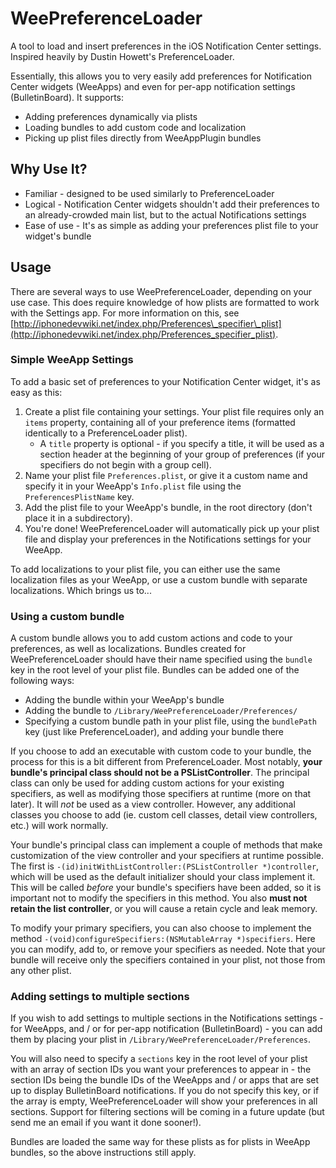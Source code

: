 # WeePreferenceLoader #

A tool to load and insert preferences in the iOS Notification Center settings. Inspired heavily by Dustin Howett's PreferenceLoader.

Essentially, this allows you to very easily add preferences for Notification Center widgets (WeeApps) and even for per-app notification settings (BulletinBoard). It supports:

* Adding preferences dynamically via plists
* Loading bundles to add custom code and localization
* Picking up plist files directly from WeeAppPlugin bundles

## Why Use It? ##

* Familiar - designed to be used similarly to PreferenceLoader
* Logical - Notification Center widgets shouldn't add their preferences to an already-crowded main list, but to the actual Notifications settings
* Ease of use - It's as simple as adding your preferences plist file to your widget's bundle

## Usage ##

There are several ways to use WeePreferenceLoader, depending on your use case. This does require knowledge of how plists are formatted to work with the Settings app. For more information on this, see [http://iphonedevwiki.net/index.php/Preferences\_specifier\_plist](http://iphonedevwiki.net/index.php/Preferences_specifier_plist).

### Simple WeeApp Settings ###

To add a basic set of preferences to your Notification Center widget, it's as easy as this:

1. Create a plist file containing your settings. Your plist file requires only an `items` property, containing all of your preference items (formatted identically to a PreferenceLoader plist). 
	* A `title` property is optional - if you specify a title, it will be used as a section header at the beginning of your group of preferences (if your specifiers do not begin with a group cell).
2. Name your plist file `Preferences.plist`, or give it a custom name and specify it in your WeeApp's `Info.plist` file using the `PreferencesPlistName` key.
3. Add the plist file to your WeeApp's bundle, in the root directory (don't place it in a subdirectory).
4. You're done! WeePreferenceLoader will automatically pick up your plist file and display your preferences in the Notifications settings for your WeeApp.

To add localizations to your plist file, you can either use the same localization files as your WeeApp, or use a custom bundle with separate localizations. Which brings us to...

### Using a custom bundle ###

A custom bundle allows you to add custom actions and code to your preferences, as well as localizations. Bundles created for WeePreferenceLoader should have their name specified using the `bundle` key in the root level of your plist file. Bundles can be added one of the following ways:

* Adding the bundle within your WeeApp's bundle
* Adding the bundle to `/Library/WeePreferenceLoader/Preferences/`
* Specifying a custom bundle path in your plist file, using the `bundlePath` key (just like PreferenceLoader), and adding your bundle there

If you choose to add an executable with custom code to your bundle, the process for this is a bit different from PreferenceLoader. Most notably, **your bundle's principal class should not be a PSListController**. The principal class can only be used for adding custom actions for your existing specifiers, as well as modifying those specifiers at runtime (more on that later). It will *not* be used as a view controller. However, any additional classes you choose to add (ie. custom cell classes, detail view controllers, etc.) will work normally.

Your bundle's principal class can implement a couple of methods that make customization of the view controller and your specifiers at runtime possible. The first is `-(id)initWithListController:(PSListController *)controller`, which will be used as the default initializer should your class implement it. This will be called *before* your bundle's specifiers have been added, so it is important not to modify the specifiers in this method. You also **must not retain the list controller**, or you will cause a retain cycle and leak memory.

To modify your primary specifiers, you can also choose to implement the method `-(void)configureSpecifiers:(NSMutableArray *)specifiers`. Here you can modify, add to, or remove your specifiers as needed. Note that your bundle will receive only the specifiers contained in your plist, not those from any other plist.

### Adding settings to multiple sections ###

If you wish to add settings to multiple sections in the Notifications settings - for WeeApps, and / or for per-app notification (BulletinBoard) - you can add them by placing your plist in `/Library/WeePreferenceLoader/Preferences`. 

You will also need to specify a `sections` key in the root level of your plist with an array of section IDs you want your preferences to appear in - the section IDs being the bundle IDs of the WeeApps and / or apps that are set up to display BulletinBoard notifications. If you do not specify this key, or if the array is empty, WeePreferenceLoader will show your preferences in all sections. Support for filtering sections will be coming in a future update (but send me an email if you want it done sooner!).

Bundles are loaded the same way for these plists as for plists in WeeApp bundles, so the above instructions still apply.